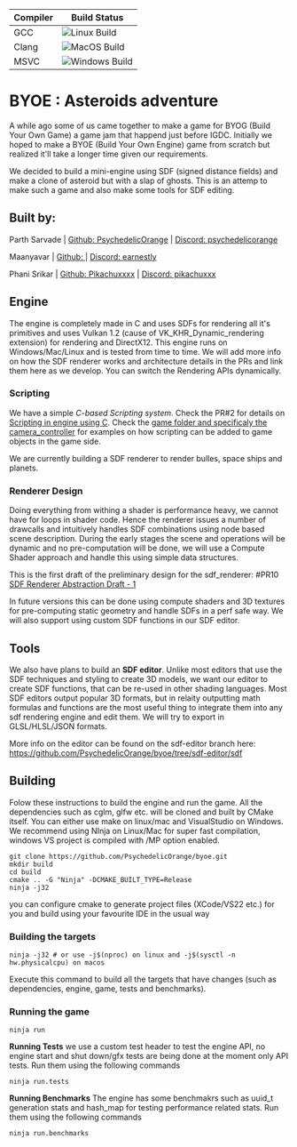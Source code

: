 | Compiler |Build Status |
|---------|--------|
|GCC | ![Linux Build](https://github.com/PsychedelicOrange/byoe/actions/workflows/build_linux.yml/badge.svg?branch=ci) |
|Clang | ![MacOS Build](https://github.com/PsychedelicOrange/byoe/actions/workflows/build_mac.yml/badge.svg?branch=ci) |
|MSVC | ![Windows Build](https://github.com/PsychedelicOrange/byoe/actions/workflows/build_win.yml/badge.svg?branch=ci) |

# BYOE : Asteroids adventure
A while ago some of us came together to make a game for BYOG (Build Your Own Game) a game jam that happend just before IGDC. Initially we hoped to make a BYOE (Build Your Own Engine) game from scratch but realized it'll take a longer time given our requirements. 

We decided to build a mini-engine using SDF (signed distance fields) and make a clone of asteroid but with a slap of ghosts. This is an attemp to make such a game and also make some tools for SDF editing.

## Built by:
Parth Sarvade   | [Github: PsychedelicOrange](https://github.com/PsychedelicOrange) | [Discord: psychedelicorange]()

Maanyavar       | [Github: ]() | [Discord: earnestly]()

Phani Srikar    | [Github: Pikachuxxxx](https://github.com/Pikachuxxxx) | [Discord: pikachuxxx]()

## Engine 
The engine is completely made in C and uses SDFs for rendering all it's primitives and uses Vulkan 1.2 (cause of VK_KHR_Dynamic_rendering extension) for rendering and DirectX12. This engine runs on Windows/Mac/Linux and is tested from time to time. We will add more info on how the SDF renderer works and architecture details in the PRs and link them here as we develop.
You can switch the Rendering APIs dynamically.

### Scripting
We have a simple *C-based Scripting system*. Check the PR#2 for details on [Scripting in engine using C](https://github.com/PsychedelicOrange/byoe/pull/2). Check the [game folder and specificaly the camera_controller](https://github.com/PsychedelicOrange/byoe/blob/sdf-renderer-draft-1/game/camera_controller.c) for examples on how scripting can be added to game objects in the game side.

We are currently building a SDF renderer to render bulles, space ships and planets.

### Renderer Design
Doing everything from withing a shader is performance heavy, we cannot have for loops in shader code. Hence the renderer issues a number of drawcalls and intuitively handles SDF combinations using node based scene description. During the early stages the scene and operations will be dynamic and no pre-computation will be done, we will use a Compute Shader approach  and handle this using simple data structures.

This is the first draft of the preliminary design for the sdf_renderer: #PR10 [SDF Renderer Abstraction Draft - 1](https://github.com/PsychedelicOrange/byoe/pull/10)

In future versions this can be done using compute shaders and 3D textures for pre-computing static geometry and handle SDFs in a perf safe way. We will also support using custom SDF functions in our SDF editor.

## Tools
We also have plans to build an **SDF editor**. Unlike most editors that use the SDF techniques and styling to create 3D models, we want our editor to create SDF functions, that can be re-used in other shading languages. Most SDF editors output popular 3D formats, but in relaity outputting math formulas and functions are the most useful thing to integrate them into any sdf rendering engine and edit them. We will try to export in GLSL/HLSL/JSON formats.

More info on the editor can be found on the sdf-editor branch here: https://github.com/PsychedelicOrange/byoe/tree/sdf-editor/sdf

## Building

Folow these instructions to build the engine and run the game. All the dependencies such as cglm, glfw etc. will be cloned and built by CMake itself. You can either use make on linux/mac and VisualStudio on Windows. We recommend using NInja on Linux/Mac for super fast compilation, windows VS project is compiled with /MP option enabled.

```
git clone https://github.com/PsychedelicOrange/byoe.git
mkdir build
cd build
cmake .. -G "Ninja" -DCMAKE_BUILT_TYPE=Release
ninja -j32 
```

you can configure cmake to generate project files (XCode/VS22 etc.) for you and build using your favourite IDE in the usual way 

### Building the targets
```
ninja -j32 # or use -j$(nproc) on linux and -j$(sysctl -n hw.physicalcpu) on macos
```
Execute this command  to build all the targets that have changes (such as dependencies, engine, game, tests and benchmarks).

### Running the game
```
ninja run
```

**Running Tests**
we use a custom test header to test the engine API, no engine start and shut down/gfx tests are being done at the moment only API tests. Run them using the following commands
```
ninja run.tests
```

**Running Benchmarks**
The engine has some benchmakrs such as uuid_t generation stats and hash_map for testing performance related stats. Run them using the following commands
```
ninja run.benchmarks
```
